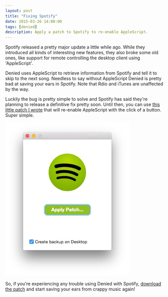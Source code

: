 ```yaml
---
layout: post
title: "Fixing Spotify"
date: 2015-03-26 14:00:00
tags: [denied]
description: Apply a patch to Spotify to re-enable AppleScript.
---
```


Spotify released a pretty major update a little while ago. While they introduced all kinds of interesting new features, they also broke some old ones, like support for remote controlling the desktop client using 'AppleScript'.

Denied uses AppleScript to retrieve information from Spotify and tell it to skip to the next song. Needless to say without AppleScript Denied is pretty bad at saving your ears in Spotify. Note that Rdio and iTunes are unaffected by the way.

Luckily the bug is pretty simple to solve and Spotify has said they're planning to release a definitive fix pretty soon. Until then, you can use <a href="http://dangercove.github.io/Spotify-AppleScript-Patch/">this little patch I wrote</a> that will re-enable AppleScript with the click of a button. Super simple.

![Spotify AppleScript Patch](/assets/img/news/screenshot-spotify-patch.jpg)

So, if you're experiencing any trouble using Denied with Spotify, <a href="http://dangercove.github.io/Spotify-AppleScript-Patch/">download the patch</a> and start saving your ears from crappy music again!
